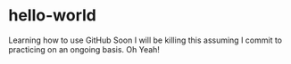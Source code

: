 # hello-world
Learning how to use GitHub
Soon I will be killing this assuming I commit to practicing on an ongoing basis. Oh Yeah!
